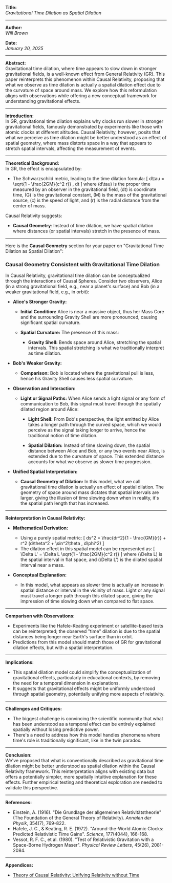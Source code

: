 **Title:**  
*Gravitational Time Dilation as Spatial Dilation*

---

**Author:**  
*Will Brown*

**Date:**  
*January 20, 2025*

---

**Abstract:**  
Gravitational time dilation, where time appears to slow down in stronger gravitational fields, is a well-known effect from General Relativity (GR). This paper reinterprets this phenomenon within Causal Relativity, proposing that what we observe as time dilation is actually a spatial dilation effect due to the curvature of space around mass. We explore how this reformulation aligns with observations while offering a new conceptual framework for understanding gravitational effects.

---

**Introduction:**  
In GR, gravitational time dilation explains why clocks run slower in stronger gravitational fields, famously demonstrated by experiments like those with atomic clocks at different altitudes. Causal Relativity, however, posits that what we perceive as time dilation might be better understood as an effect of spatial geometry, where mass distorts space in a way that appears to stretch spatial intervals, affecting the measurement of events.

---

**Theoretical Background:**  
In GR, the effect is encapsulated by:
- The Schwarzschild metric, leading to the time dilation formula:
  \[
  d\tau = \sqrt{1 - \frac{2GM}{c^2 r}} \, dt
  \]
  where \(d\tau\) is the proper time measured by an observer in the gravitational field, \(dt\) is coordinate time, \(G\) is the gravitational constant, \(M\) is the mass of the gravitational source, \(c\) is the speed of light, and \(r\) is the radial distance from the center of mass.

Causal Relativity suggests:
- **Causal Geometry**: Instead of time dilation, we have spatial dilation where distances (or spatial intervals) stretch in the presence of mass.

---
Here is the **Causal Geometry** section for your paper on "Gravitational Time Dilation as Spatial Dilation":

### **Causal Geometry Consistent with Gravitational Time Dilation**

In Causal Relativity, gravitational time dilation can be conceptualized through the interactions of Causal Spheres. Consider two observers, Alice (in a strong gravitational field, e.g., near a planet's surface) and Bob (in a weaker gravitational field, e.g., in orbit):

- **Alice's Stronger Gravity:**

  - **Initial Condition:** Alice is near a massive object, thus her Mass Core and the surrounding Gravity Shell are more pronounced, causing significant spatial curvature.

  - **Spatial Curvature:** The presence of this mass:

    - **Gravity Shell:** Bends space around Alice, stretching the spatial intervals. This spatial stretching is what we traditionally interpret as time dilation.

- **Bob's Weaker Gravity:**

  - **Comparison:** Bob is located where the gravitational pull is less, hence his Gravity Shell causes less spatial curvature.

- **Observation and Interaction:**

  - **Light or Signal Paths:** When Alice sends a light signal or any form of communication to Bob, this signal must travel through the spatially dilated region around Alice:

    - **Light Shell:** From Bob's perspective, the light emitted by Alice takes a longer path through the curved space, which we would perceive as the signal taking longer to arrive, hence the traditional notion of time dilation.

    - **Spatial Dilation:** Instead of time slowing down, the spatial distance between Alice and Bob, or any two events near Alice, is extended due to the curvature of space. This extended distance accounts for what we observe as slower time progression.

- **Unified Spatial Interpretation:**

  - **Causal Geometry of Dilation:** In this model, what we call gravitational time dilation is actually an effect of spatial dilation. The geometry of space around mass dictates that spatial intervals are larger, giving the illusion of time slowing down when in reality, it's the spatial path length that has increased.

---

**Reinterpretation in Causal Relativity:**

- **Mathematical Derivation:**
  - Using a purely spatial metric:
    \[
    ds^2 = \frac{dr^2}{1 - \frac{GM}{r}} + r^2 (d\theta^2 + \sin^2\theta \, d\phi^2)
    \]
  - The dilation effect in this spatial model can be represented as:
    \[
    \Delta L' = \Delta L \sqrt{1 - \frac{2GM}{c^2 r}}
    \]
    where \(\Delta L\) is the spatial interval in flat space, and \(\Delta L'\) is the dilated spatial interval near a mass.

- **Conceptual Explanation:**
  - In this model, what appears as slower time is actually an increase in spatial distance or interval in the vicinity of mass. Light or any signal must travel a longer path through this dilated space, giving the impression of time slowing down when compared to flat space.

---

**Comparison with Observations:**  
- Experiments like the Hafele-Keating experiment or satellite-based tests can be reinterpreted; the observed "time" dilation is due to the spatial distances being longer near Earth's surface than in orbit.
- Predictions from this model should match those of GR for gravitational dilation effects, but with a spatial interpretation.

---

**Implications:**  
- This spatial dilation model could simplify the conceptualization of gravitational effects, particularly in educational contexts, by removing the need for a temporal dimension in explanations.
- It suggests that gravitational effects might be uniformly understood through spatial geometry, potentially unifying more aspects of relativity.

---

**Challenges and Critiques:**  
- The biggest challenge is convincing the scientific community that what has been understood as a temporal effect can be entirely explained spatially without losing predictive power.
- There's a need to address how this model handles phenomena where time's role is traditionally significant, like in the twin paradox.

---

**Conclusion:**  
We've proposed that what is conventionally described as gravitational time dilation might be better understood as spatial dilation within the Causal Relativity framework. This reinterpretation aligns with existing data but offers a potentially simpler, more spatially intuitive explanation for these effects. Further empirical testing and theoretical exploration are needed to validate this perspective.

---

**References:**  
- Einstein, A. (1916). "Die Grundlage der allgemeinen Relativitätstheorie" (The Foundation of the General Theory of Relativity). *Annalen der Physik*, 354(7), 769-822.
- Hafele, J. C., & Keating, R. E. (1972). "Around-the-World Atomic Clocks: Predicted Relativistic Time Gains". *Science*, 177(4044), 166-168.
- Vessot, R. F. C., et al. (1980). "Test of Relativistic Gravitation with a Space-Borne Hydrogen Maser". *Physical Review Letters*, 45(26), 2081-2084.

---

**Appendices:**  
- [Theory of Causal Relativity: Unifying Relativity without Time](https://github.com/ENSpunks/Causal-Relativity-Public-/blob/main/Papers/Causal%20Relativity/Theory%20of%20Causal%20Relativity%20(Published%2001-20-25))
